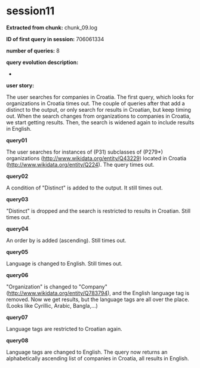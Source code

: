 # session11
**Extracted from chunk:** chunk_09.log

**ID of first query in session:** 706061334

**number of queries:** 8

**query evolution description:**

-

**user story:**

The user searches for companies in Croatia. The first query, which looks for organizations in Croatia times out. The couple of queries after that add a distinct to the output, or only search for results in Croatian, but keep timing out.
When the search changes from organizations to companies in Croatia, we start getting results. Then, the search is widened again to include results in English.

**query01**

The user searches for instances of (P31) subclasses of (P279*) organizations (http://www.wikidata.org/entity/Q43229) located in Croatia (http://www.wikidata.org/entity/Q224). The query times out.

**query02**

A condition of "Distinct" is added to the output. It still times out.

**query03**

"Distinct" is dropped and the search is restricted to results in Croatian. Still times out.

**query04**

An order by is added (ascending). Still times out.

**query05**

Language is changed to English. Still times out.

**query06**

"Organization" is changed to "Company" (http://www.wikidata.org/entity/Q783794), and the English language tag is removed. Now we get results, but the language tags are all over the place. (Looks like Cyrillic, Arabic, Bangla,...)

**query07**

Language tags are restricted to Croatian again.

**query08**

Language tags are changed to English. The query now returns an alphabetically ascending list of companies in Croatia, all results in English.
